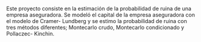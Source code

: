 Este proyecto consiste en la estimación de la probabilidad de ruina de una empresa aseguradora. Se modeló el
capital de la empresa aseguradora con el modelo de Cramer- Lundberg y se estimo la probabilidad de ruina con tres
métodos diferentes; Montecarlo crudo, Montecarlo condicionado y Pollaczec- Kinchin.
